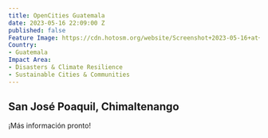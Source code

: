 ```yaml
---
title: OpenCities Guatemala
date: 2023-05-16 22:09:00 Z
published: false
Feature Image: https://cdn.hotosm.org/website/Screenshot+2023-05-16+at+3.11.18+PM.png
Country:
- Guatemala
Impact Area:
- Disasters & Climate Resilience
- Sustainable Cities & Communities
---
```


## San José Poaquil, Chimaltenango

¡Más información pronto!